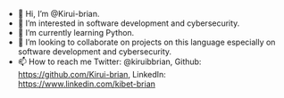 - 👋 Hi, I’m @Kirui-brian.
- 👀 I’m interested in software development and cybersecurity.
- 🌱 I’m currently learning Python.
- 💞️ I’m looking to collaborate on projects on this language especially on software development and cybersecurity.
- 📫 How to reach me Twitter: @kiruibbrian, Github: https://github.com/Kirui-brian, LinkedIn: https://www.linkedin.com/kibet-brian

<!---
Kirui-brian/Kirui-brian is a ✨ special ✨ repository because its `README.md` (this file) appears on your GitHub profile.
You can click the Preview link to take a look at your changes.
--->
